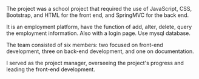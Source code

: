 The project was a school project that required the use of JavaScript, CSS, Bootstrap, and HTML for the front end, and SpringMVC for the back end. 

It is an employment platform, have the function of add, alter, delete, query the employment information. Also with a login page. Use mysql database.

The team consisted of six members: two focused on front-end development, three on back-end development, and one on documentation. 

I served as the project manager, overseeing the project's progress and leading the front-end development.
